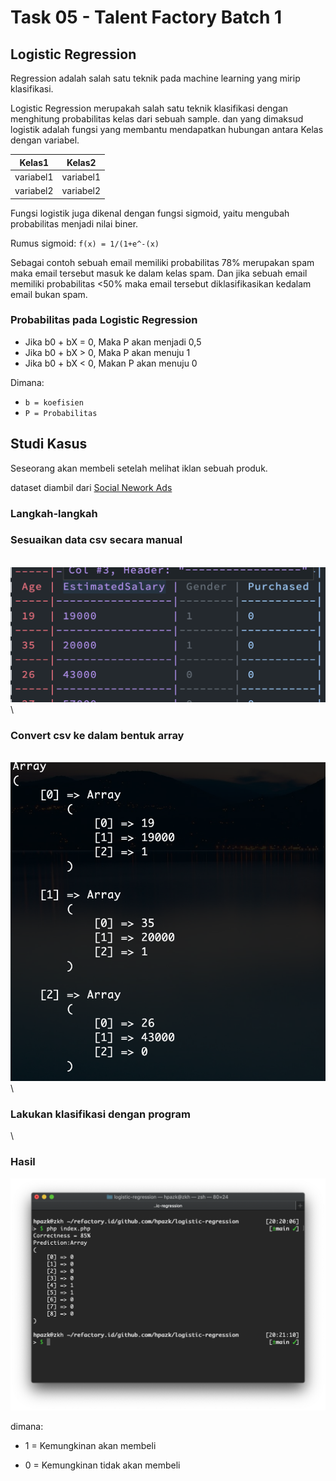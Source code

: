 # Task 05 - Talent Factory Batch 1

## Logistic Regression

Regression adalah salah satu teknik pada machine learning yang mirip klasifikasi.

Logistic Regression merupakah salah satu teknik klasifikasi dengan menghitung probabilitas kelas dari sebuah sample. dan yang dimaksud logistik adalah fungsi yang membantu mendapatkan hubungan antara Kelas dengan variabel.

|Kelas1   |Kelas2   |
|---------|---------|
|variabel1|variabel1|
|variabel2|variabel2|

Fungsi logistik juga dikenal dengan fungsi sigmoid, yaitu mengubah probabilitas menjadi nilai biner.

Rumus sigmoid:
`f(x) = 1/(1+e^-(x)`

Sebagai contoh sebuah email memiliki probabilitas 78% merupakan spam maka email tersebut masuk ke dalam kelas spam. Dan jika sebuah email memiliki probabilitas <50% maka email tersebut diklasifikasikan kedalam email bukan spam.

### Probabilitas pada Logistic Regression

- Jika b0 + bX = 0, Maka P akan menjadi 0,5
- Jika b0 + bX > 0, Maka P akan menuju 1
- Jika b0 + bX < 0, Makan P akan menuju 0

Dimana:

- `b = koefisien`  
- `P = Probabilitas`

## Studi Kasus

Seseorang akan membeli setelah melihat iklan sebuah produk.

dataset diambil dari [Social Nework Ads](https://www.kaggle.com/dragonheir/logistic-regression)

### Langkah-langkah

### Sesuaikan data csv secara manual

\
![Result](doc/csv%20file.png)
\

### Convert csv ke dalam bentuk array

\
![Result](doc/csv%20to%20array.png)
\

### Lakukan klasifikasi dengan program

\

### Hasil

![Result](doc/demo.png)

dimana:

- 1 = Kemungkinan akan membeli

- 0 = Kemungkinan tidak akan membeli
